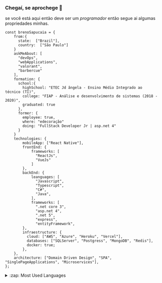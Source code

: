 ### Chegaí, se aprochege 👋


se você está aqui então deve ser um <i>programador</i>
então segue ai algumas propriedades minhas.
<!--
**breno-sapucaia/breno-sapucaia** is a ✨ _special_ ✨ repository because its `README.md` (this file) appears on your GitHub profile.-->

```javscript
const brenoSapucaia = {
    from:{
      state:  ["Brazil"],
      country:  ["São Paulo"]
    }
    askMeAbout: [
      "devOps", 
      "webApplications", 
      "valorant",
      "barbercue"
    ],
    formation: {
      school:{
        highSchool: "ETEC Jd ângela - Ensino Médio Integrado ao técnico (TI)",
        college: "FIAP - Análise e desenvolvimento de sistemas (2018 - 2020)",
        graduated: true
      },
      former: {
        employee: true,
        where: "edecoração"
        doing: "FullStack Developer Jr | asp.net 4"
      }
    }
    technologies: {
        mobileApp: ["React Native"],
        frontEnd: {
            frameworks: [
              "ReactJs", 
              "VueJs"
            ]
        },
        backEnd: {
            leanguages: [
              "Javascript", 
              "Typescript", 
              "C#",
              "Java",
            ],
            frameworks: [
              ".net core 3",
              "asp.net 4",
              ".net 5",
              "express",
              "entityFramework",
        },
        infraestructure: {
          cloud: ["AWS", "Azure", "Heroku", "Vercel"],
          databases: ["SQLServer", "Postgress", "MongoDB", "Redis"],
          docker: true;
        },
    },
    architecture: ["Domain Driven Design", "SPA", "SinglePageApplications", "Microservices"],
};
```

<details>
  <summary>:zap: Most Used Languages</summary>

  [![Top Langs](https://github-readme-stats.vercel.app/api/top-langs/?username=breno-sapucaia&hide=python)](https://github.com/anuraghazra/github-readme-stats)

</details>

